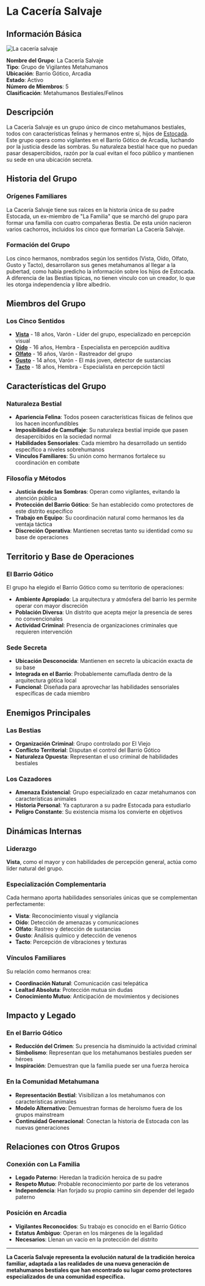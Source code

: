 # La Cacería Salvaje

## Información Básica

<div class="character-photo">
  <img src="{{ site.baseurl }}/assets/img/characters/la-caceria-salvaje.png" alt="La cacería salvaje" />
</div>


**Nombre del Grupo**: La Cacería Salvaje  
**Tipo**: Grupo de Vigilantes Metahumanos  
**Ubicación**: Barrio Gótico, Arcadia  
**Estado**: Activo  
**Número de Miembros**: 5  
**Clasificación**: Metahumanos Bestiales/Felinos

## Descripción

La Cacería Salvaje es un grupo único de cinco metahumanos bestiales, todos con características felinas y hermanos entre sí, hijos de [Estocada](../characters/details/estocada.md). Este grupo opera como vigilantes en el Barrio Gótico de Arcadia, luchando por la justicia desde las sombras. Su naturaleza bestial hace que no puedan pasar desapercibidos, razón por la cual evitan el foco público y mantienen su sede en una ubicación secreta.

## Historia del Grupo

### Orígenes Familiares
La Cacería Salvaje tiene sus raíces en la historia única de su padre Estocada, un ex-miembro de "La Familia" que se marchó del grupo para formar una familia con cuatro compañeras Bestia. De esta unión nacieron varios cachorros, incluidos los cinco que formarían La Cacería Salvaje.

### Formación del Grupo
Los cinco hermanos, nombrados según los sentidos (Vista, Oído, Olfato, Gusto y Tacto), desarrollaron sus genes metahumanos al llegar a la pubertad, como había predicho la información sobre los hijos de Estocada. A diferencia de las Bestias típicas, no tienen vínculo con un creador, lo que les otorga independencia y libre albedrío.

## Miembros del Grupo

### Los Cinco Sentidos

- **[Vista](../characters/details/vista.md)** - 18 años, Varón - Líder del grupo, especializado en percepción visual
- **[Oído](../characters/details/oido.md)** - 16 años, Hembra - Especialista en percepción auditiva  
- **[Olfato](../characters/details/olfato.md)** - 16 años, Varón - Rastreador del grupo
- **[Gusto](../characters/details/gusto.md)** - 14 años, Varón - El más joven, detector de sustancias
- **[Tacto](../characters/details/tacto.md)** - 18 años, Hembra - Especialista en percepción táctil

## Características del Grupo

### Naturaleza Bestial
- **Apariencia Felina**: Todos poseen características físicas de felinos que los hacen inconfundibles
- **Imposibilidad de Camuflaje**: Su naturaleza bestial impide que pasen desapercibidos en la sociedad normal
- **Habilidades Sensoriales**: Cada miembro ha desarrollado un sentido específico a niveles sobrehumanos
- **Vínculos Familiares**: Su unión como hermanos fortalece su coordinación en combate

### Filosofía y Métodos
- **Justicia desde las Sombras**: Operan como vigilantes, evitando la atención pública
- **Protección del Barrio Gótico**: Se han establecido como protectores de este distrito específico
- **Trabajo en Equipo**: Su coordinación natural como hermanos les da ventaja táctica
- **Discreción Operativa**: Mantienen secretas tanto su identidad como su base de operaciones

## Territorio y Base de Operaciones

### El Barrio Gótico
El grupo ha elegido el Barrio Gótico como su territorio de operaciones:
- **Ambiente Apropiado**: La arquitectura y atmósfera del barrio les permite operar con mayor discreción
- **Población Diversa**: Un distrito que acepta mejor la presencia de seres no convencionales
- **Actividad Criminal**: Presencia de organizaciones criminales que requieren intervención

### Sede Secreta
- **Ubicación Desconocida**: Mantienen en secreto la ubicación exacta de su base
- **Integrada en el Barrio**: Probablemente camuflada dentro de la arquitectura gótica local
- **Funcional**: Diseñada para aprovechar las habilidades sensoriales específicas de cada miembro

## Enemigos Principales

### Las Bestias
- **Organización Criminal**: Grupo controlado por El Viejo
- **Conflicto Territorial**: Disputan el control del Barrio Gótico
- **Naturaleza Opuesta**: Representan el uso criminal de habilidades bestiales

### Los Cazadores
- **Amenaza Existencial**: Grupo especializado en cazar metahumanos con características animales
- **Historia Personal**: Ya capturaron a su padre Estocada para estudiarlo
- **Peligro Constante**: Su existencia misma los convierte en objetivos

## Dinámicas Internas

### Liderazgo
**Vista**, como el mayor y con habilidades de percepción general, actúa como líder natural del grupo.

### Especialización Complementaria
Cada hermano aporta habilidades sensoriales únicas que se complementan perfectamente:
- **Vista**: Reconocimiento visual y vigilancia
- **Oído**: Detección de amenazas y comunicaciones
- **Olfato**: Rastreo y detección de sustancias
- **Gusto**: Análisis químico y detección de venenos
- **Tacto**: Percepción de vibraciones y texturas

### Vínculos Familiares
Su relación como hermanos crea:
- **Coordinación Natural**: Comunicación casi telepática
- **Lealtad Absoluta**: Protección mutua sin dudas
- **Conocimiento Mutuo**: Anticipación de movimientos y decisiones

## Impacto y Legado

### En el Barrio Gótico
- **Reducción del Crimen**: Su presencia ha disminuido la actividad criminal
- **Simbolismo**: Representan que los metahumanos bestiales pueden ser héroes
- **Inspiración**: Demuestran que la familia puede ser una fuerza heroica

### En la Comunidad Metahumana
- **Representación Bestial**: Visibilizan a los metahumanos con características animales
- **Modelo Alternativo**: Demuestran formas de heroísmo fuera de los grupos mainstream
- **Continuidad Generacional**: Conectan la historia de Estocada con las nuevas generaciones

## Relaciones con Otros Grupos

### Conexión con La Familia
- **Legado Paterno**: Heredan la tradición heroica de su padre
- **Respeto Mutuo**: Probable reconocimiento por parte de los veteranos
- **Independencia**: Han forjado su propio camino sin depender del legado paterno

### Posición en Arcadia
- **Vigilantes Reconocidos**: Su trabajo es conocido en el Barrio Gótico
- **Estatus Ambiguo**: Operan en los márgenes de la legalidad
- **Necesarios**: Llenan un vacío en la protección del distrito

---

**La Cacería Salvaje representa la evolución natural de la tradición heroica familiar, adaptada a las realidades de una nueva generación de metahumanos bestiales que han encontrado su lugar como protectores especializados de una comunidad específica.**